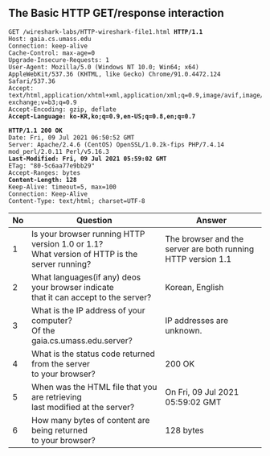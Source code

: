 ## The Basic HTTP GET/response interaction
<pre><code>GET /wireshark-labs/HTTP-wireshark-file1.html <strong>HTTP/1.1</strong>
Host: gaia.cs.umass.edu 
Connection: keep-alive 
Cache-Control: max-age=0 
Upgrade-Insecure-Requests: 1 
User-Agent: Mozilla/5.0 (Windows NT 10.0; Win64; x64) AppleWebKit/537.36 (KHTML, like Gecko) Chrome/91.0.4472.124 Safari/537.36 
Accept: text/html,application/xhtml+xml,application/xml;q=0.9,image/avif,image/webp,image/apng,*/*;q=0.8,application/signed-exchange;v=b3;q=0.9 
Accept-Encoding: gzip, deflate 
<strong>Accept-Language: ko-KR,ko;q=0.9,en-US;q=0.8,en;q=0.7</strong></code></pre>

<pre><code><strong>HTTP/1.1 200 OK </strong>
Date: Fri, 09 Jul 2021 06:50:52 GMT 
Server: Apache/2.4.6 (CentOS) OpenSSL/1.0.2k-fips PHP/7.4.14 mod_perl/2.0.11 Perl/v5.16.3 
<strong>Last-Modified: Fri, 09 Jul 2021 05:59:02 GMT </strong>
ETag: "80-5c6aa77e9bb29" 
Accept-Ranges: bytes 
<strong>Content-Length: 128 </strong>
Keep-Alive: timeout=5, max=100 
Connection: Keep-Alive 
Content-Type: text/html; charset=UTF-8 </code></pre>

|No|Question|Answer|
|---|---|---|
|1|Is your browser running HTTP version 1.0 or 1.1?<br>What version of HTTP is the server running?|The browser and the server are both running HTTP version 1.1|
|2|What languages(if any) deos your browser indicate<br>that it can accept to the server?|Korean, English|
|3|What is the IP address of your computer?<br>Of the gaia.cs.umass.edu.server?|IP addresses are unknown.|
|4|What is the status code returned from the server<br>to your browser?|200 OK|
|5|When was the HTML file that you are retrieving<br>last modified at the server?|On Fri, 09 Jul 2021 05:59:02 GMT|
|6|How many bytes of content are being returned<br>to your browser?|128 bytes|
